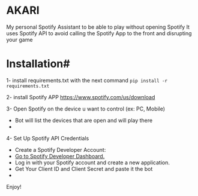 # AKARI #
My personal Spotify Assistant to be able to play without opening Spotify 
It uses Spotify API to avoid calling the Spotify App to the front and disrupting your game 


# Installation#
1- install requirements.txt with the next command ```pip install -r requirements.txt```

2- install Spotify APP https://www.spotify.com/us/download

3- Open Spotify on the device u want to control (ex: PC, Mobile)
  - Bot will list the devices that are open and will play there
  - 
4- Set Up Spotify API Credentials
 - Create a Spotify Developer Account:
 - [Go to Spotify Developer Dashboard.](https://developer.spotify.com/dashboard)
 - Log in with your Spotify account and create a new application.
 - Get Your Client ID and Client Secret and paste it the bot
 - 
Enjoy!
